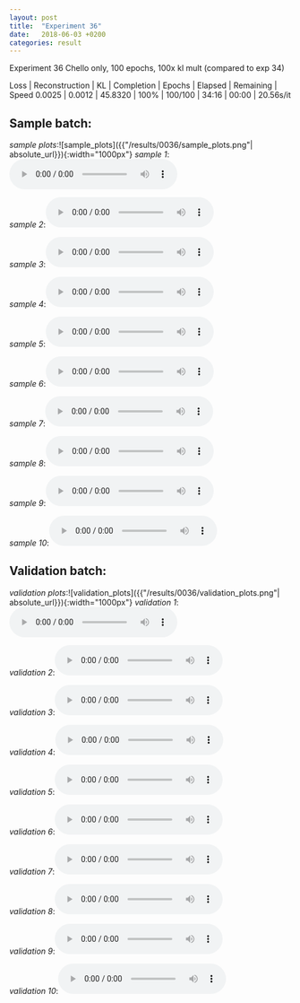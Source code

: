 ```yaml
---
layout: post
title:  "Experiment 36"
date:   2018-06-03 +0200
categories: result
---
```

Experiment 36
Chello only, 100 epochs, 100x kl mult (compared to exp 34)

Loss | Reconstruction | KL | Completion | Epochs | Elapsed | Remaining | Speed
0.0025 | 0.0012 | 45.8320 | 100% | 100/100 | 34:16 | 00:00 | 20.56s/it



## **Sample batch**:
_sample plots_:![sample_plots]({{"/results/0036/sample_plots.png"| absolute_url}}){:width="1000px"}
_sample 1_:<audio src="/ResultsOverview/results/0036/sample_1.wav" controls preload></audio>

_sample 2_:<audio src="/ResultsOverview/results/0036/sample_2.wav" controls preload></audio>

_sample 3_:<audio src="/ResultsOverview/results/0036/sample_3.wav" controls preload></audio>

_sample 4_:<audio src="/ResultsOverview/results/0036/sample_4.wav" controls preload></audio>

_sample 5_:<audio src="/ResultsOverview/results/0036/sample_5.wav" controls preload></audio>

_sample 6_:<audio src="/ResultsOverview/results/0036/sample_6.wav" controls preload></audio>

_sample 7_:<audio src="/ResultsOverview/results/0036/sample_7.wav" controls preload></audio>

_sample 8_:<audio src="/ResultsOverview/results/0036/sample_8.wav" controls preload></audio>

_sample 9_:<audio src="/ResultsOverview/results/0036/sample_9.wav" controls preload></audio>

_sample 10_:<audio src="/ResultsOverview/results/0036/sample_10.wav" controls preload></audio>

## **Validation batch**:
_validation plots_:![validation_plots]({{"/results/0036/validation_plots.png"| absolute_url}}){:width="1000px"}
_validation 1_:<audio src="/ResultsOverview/results/0036/validation_1.wav" controls preload></audio>

_validation 2_:<audio src="/ResultsOverview/results/0036/validation_2.wav" controls preload></audio>

_validation 3_:<audio src="/ResultsOverview/results/0036/validation_3.wav" controls preload></audio>

_validation 4_:<audio src="/ResultsOverview/results/0036/validation_4.wav" controls preload></audio>

_validation 5_:<audio src="/ResultsOverview/results/0036/validation_5.wav" controls preload></audio>

_validation 6_:<audio src="/ResultsOverview/results/0036/validation_6.wav" controls preload></audio>

_validation 7_:<audio src="/ResultsOverview/results/0036/validation_7.wav" controls preload></audio>

_validation 8_:<audio src="/ResultsOverview/results/0036/validation_8.wav" controls preload></audio>

_validation 9_:<audio src="/ResultsOverview/results/0036/validation_9.wav" controls preload></audio>

_validation 10_:<audio src="/ResultsOverview/results/0036/validation_10.wav" controls preload></audio>
